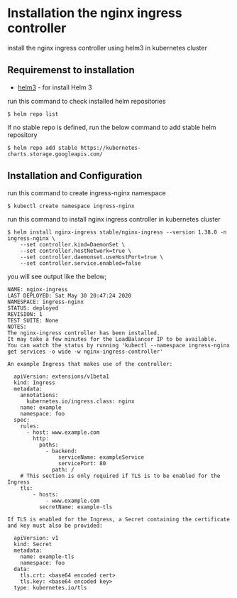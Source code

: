 # Installation the nginx ingress controller

install the nginx ingress controller using helm3 in kubernetes cluster

## Requiremenst to installation

* [helm3](https://helm.sh/docs/intro/install/) - for install Helm 3

run this command to check installed helm repositories
```
$ helm repo list
```

If no stable repo is defined, run the below command to add stable helm repository
```
$ helm repo add stable https://kubernetes-charts.storage.googleapis.com/
```

## Installation and Configuration

run this command to create ingress-nginx namespace
```
$ kubectl create namespace ingress-nginx
```

run this command to install nginx ingress controller in kubernetes cluster
```
$ helm install nginx-ingress stable/nginx-ingress --version 1.38.0 -n ingress-nginx \
    --set controller.kind=DaemonSet \
    --set controller.hostNetwork=true \
    --set controller.daemonset.useHostPort=true \
    --set controller.service.enabled=false
```

you will see output like the below;
```
NAME: nginx-ingress
LAST DEPLOYED: Sat May 30 20:47:24 2020
NAMESPACE: ingress-nginx
STATUS: deployed
REVISION: 1
TEST SUITE: None
NOTES:
The nginx-ingress controller has been installed.
It may take a few minutes for the LoadBalancer IP to be available.
You can watch the status by running 'kubectl --namespace ingress-nginx get services -o wide -w nginx-ingress-controller'

An example Ingress that makes use of the controller:

  apiVersion: extensions/v1beta1
  kind: Ingress
  metadata:
    annotations:
      kubernetes.io/ingress.class: nginx
    name: example
    namespace: foo
  spec:
    rules:
      - host: www.example.com
        http:
          paths:
            - backend:
                serviceName: exampleService
                servicePort: 80
              path: /
    # This section is only required if TLS is to be enabled for the Ingress
    tls:
        - hosts:
            - www.example.com
          secretName: example-tls

If TLS is enabled for the Ingress, a Secret containing the certificate and key must also be provided:

  apiVersion: v1
  kind: Secret
  metadata:
    name: example-tls
    namespace: foo
  data:
    tls.crt: <base64 encoded cert>
    tls.key: <base64 encoded key>
  type: kubernetes.io/tls

```
